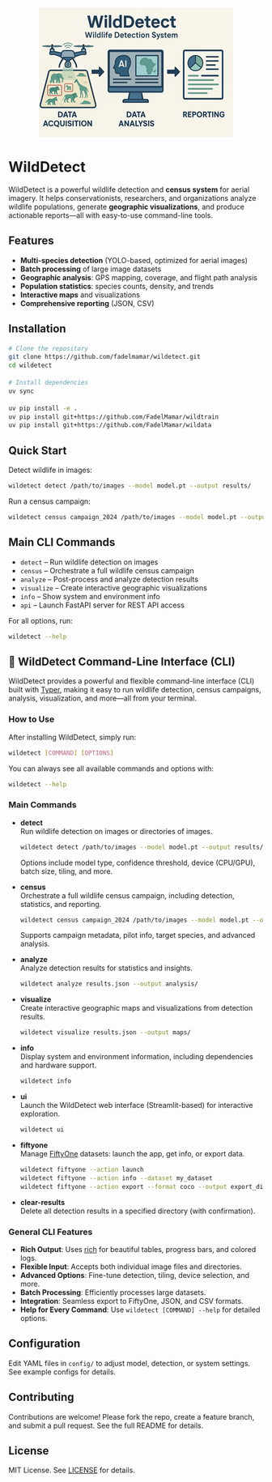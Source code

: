 <div align="center">
  <img src="assets/image.png" alt="PoC"/>
</div>

# WildDetect

WildDetect is a powerful wildlife detection and **census system** for aerial imagery. It helps conservationists, researchers, and organizations analyze wildlife populations, generate **geographic visualizations**, and produce actionable reports—all with easy-to-use command-line tools.

## Features
- **Multi-species detection** (YOLO-based, optimized for aerial images)
- **Batch processing** of large image datasets
- **Geographic analysis**: GPS mapping, coverage, and flight path analysis
- **Population statistics**: species counts, density, and trends
- **Interactive maps** and visualizations
- **Comprehensive reporting** (JSON, CSV)

## Installation
```bash
# Clone the repository
git clone https://github.com/fadelmamar/wildetect.git
cd wildetect

# Install dependencies
uv sync

uv pip install -e .
uv pip install git+https://github.com/FadelMamar/wildtrain
uv pip install git+https://github.com/FadelMamar/wildata
```

## Quick Start
Detect wildlife in images:
```bash
wildetect detect /path/to/images --model model.pt --output results/
```
Run a census campaign:
```bash
wildetect census campaign_2024 /path/to/images --model model.pt --output campaign_results/
```

## Main CLI Commands
- `detect` – Run wildlife detection on images
- `census` – Orchestrate a full wildlife census campaign
- `analyze` – Post-process and analyze detection results
- `visualize` – Create interactive geographic visualizations
- `info` – Show system and environment info
- `api` – Launch FastAPI server for REST API access

For all options, run:
```bash
wildetect --help
```

## 🐾 WildDetect Command-Line Interface (CLI)

WildDetect provides a powerful and flexible command-line interface (CLI) built with [Typer](https://typer.tiangolo.com/), making it easy to run wildlife detection, census campaigns, analysis, visualization, and more—all from your terminal.

### How to Use

After installing WildDetect, simply run:

```bash
wildetect [COMMAND] [OPTIONS]
```

You can always see all available commands and options with:

```bash
wildetect --help
```

### Main Commands

- **detect**  
  Run wildlife detection on images or directories of images.
  ```bash
  wildetect detect /path/to/images --model model.pt --output results/
  ```
  Options include model type, confidence threshold, device (CPU/GPU), batch size, tiling, and more.

- **census**  
  Orchestrate a full wildlife census campaign, including detection, statistics, and reporting.
  ```bash
  wildetect census campaign_2024 /path/to/images --model model.pt --output campaign_results/
  ```
  Supports campaign metadata, pilot info, target species, and advanced analysis.

- **analyze**  
  Analyze detection results for statistics and insights.
  ```bash
  wildetect analyze results.json --output analysis/
  ```

- **visualize**  
  Create interactive geographic maps and visualizations from detection results.
  ```bash
  wildetect visualize results.json --output maps/
  ```

- **info**  
  Display system and environment information, including dependencies and hardware support.
  ```bash
  wildetect info
  ```

- **ui**  
  Launch the WildDetect web interface (Streamlit-based) for interactive exploration.
  ```bash
  wildetect ui
  ```

- **fiftyone**  
  Manage [FiftyOne](https://voxel51.com/docs/fiftyone/) datasets: launch the app, get info, or export data.
  ```bash
  wildetect fiftyone --action launch
  wildetect fiftyone --action info --dataset my_dataset
  wildetect fiftyone --action export --format coco --output export_dir/
  ```

- **clear-results**  
  Delete all detection results in a specified directory (with confirmation).

### General CLI Features

- **Rich Output**: Uses [rich](https://rich.readthedocs.io/) for beautiful tables, progress bars, and colored logs.
- **Flexible Input**: Accepts both individual image files and directories.
- **Advanced Options**: Fine-tune detection, tiling, device selection, and more.
- **Batch Processing**: Efficiently processes large datasets.
- **Integration**: Seamless export to FiftyOne, JSON, and CSV formats.
- **Help for Every Command**: Use `wildetect [COMMAND] --help` for detailed options.

## Configuration
Edit YAML files in `config/` to adjust model, detection, or system settings. See example configs for details.

## Contributing
Contributions are welcome! Please fork the repo, create a feature branch, and submit a pull request. See the full README for details.

## License
MIT License. See [LICENSE](LICENSE) for details. 